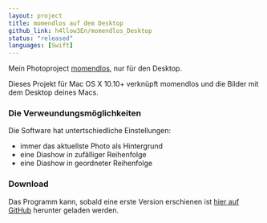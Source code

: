 ```yaml
---
layout: project
title: momendlos auf dem Desktop
github_link: h4llow3En/momendlos_Desktop
status: "released"
languages: [Swift]
---
```

Mein Photoproject [momendlos](https://momendlos.de), nur für den Desktop.

Dieses Projekt für Mac OS X 10.10+ verknüpft momendlos und die Bilder mit dem Desktop deines Macs.

### Die Verweundungsmöglichkeiten

Die Software hat untertschiedliche Einstellungen:
- immer das aktuellste Photo als Hintergrund
- eine Diashow in zufälliger Reihenfolge
- eine Diashow in geordneter Reihenfolge

### Download

Das Programm kann, sobald eine erste Version erschienen ist [hier auf GitHub](https://github.com/h4llow3En/momendlos_Desktop/releases/latest) herunter geladen werden.
